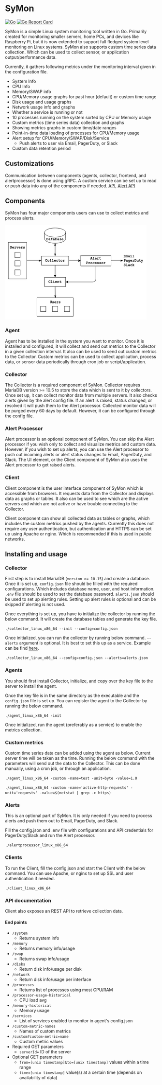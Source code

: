 # SyMon

[![Go](https://github.com/dhamith93/SyMon/actions/workflows/go.yml/badge.svg)](https://github.com/dhamith93/SyMon/actions/workflows/go.yml) [![Go Report Card](https://goreportcard.com/badge/github.com/dhamith93/SyMon)](https://goreportcard.com/report/github.com/dhamith93/SyMon)

SyMon is a simple Linux system monitoring tool written in Go. Primarily created for monitoring smaller servers, home PCs, and devices like Raspberry Pi, but it is now extended to support full fledged system level monitoring on Linux systems. SyMon also supports custom time series data collection. Which can be used to collect sensor, or application output/performance data. 

Currently, it gathers following metrics under the monitoring interval given in the configuration file. 

* System Info
* CPU Info
* Memory/SWAP info
* CPU/Memory usage graphs for past hour (default) or custom time range
* Disk usage and usage graphs
* Network usage info and graphs
* Whether a service is running or not
* 10 processes running on the system sorted by CPU or Memory usage
* Custom metrics (time series data) collection and graphs
* Showing metrics graphs in custom time/date ranges
* Point-in-time data loading of processes for CPU/Memory usage 
* Alert setup for CPU/Memory/SWAP/Disk/Service 
    * Push alerts to user via Email, PagerDuty, or Slack
* Custom data retention period

## Customizations
Communication between components (agents, collector, frontend, and alertprocessor) is done using gRPC. A custom service can be set up to read or push data into any of the components if needed. [API](internal/api/api.proto), [Alert API](internal/alertapi/alertapi.proto)

## Components
SyMon has four major components users can use to collect metrics and process alerts. 

[![](png/symon_components.png)](png/symon_components.png)

### Agent
Agent has to be installed in the system you want to monitor. Once it is installed and configured, it will collect and send out metrics to the Collector in a given collection interval. It also can be used to send out custom metrics to the Collector. Custom metrics can be used to collect application, process data, or sensor data periodically through cron job or script/application.

### Collector
The Collector is a required component of SyMon. Collector requires MariaDB version >= 10.5 to store the data which is sent to it by collectors. Once set up, it can collect monitor data from multiple servers. It also checks alerts given by the alert config file. If an alert is raised, status changed, or resolved it will push them to the Alert processor. Collected monitor data will be purged every 60 days by default. However, it can be configured through the config file. 

### Alert Processor
Alert processor is an optional component of SyMon. You can skip the Alert processor if you wish only to collect and visualize metrics and custom data. However, if you wish to set up alerts, you can use the Alert processor to push out incoming alerts or alert status changes to Email, PagerDuty, and Slack. The UI element, or the Client component of SyMon also uses the Alert processor to get raised alerts. 

### Client
Client component is the user interface component of SyMon which is accessible from browsers. It requests data from the Collector and displays data as graphs or tables. It also can be used to see which are the active servers and which are not active or have trouble connecting to the Collector. 

Client component can show all collected data as tables or graphs, which includes the custom metrics pushed by the agents. Currently this does not require any user authentication, but authentication and HTTPS can be set up using Apache or nginx. Which is recommended if this is used in public networks. 

## Installing and usage

### Collector

First step is to install MariaDB (`version >= 10.15`) and create a database. Once it is set up, `config.json` file should be filled with the required configurations. Which includes database name, user, and host information. `.env` file should be used to set the database password. `alerts.json` should be used to set up alerting rules. Setting up alert rules is optional and can be skipped if alerting is not used. 

Once everything is set up, you have to initialize the collector by running the below command. It will create the database tables and generate the key file.

`./collector_linux_x86_64 --init --config=config.json`

Once initialized, you can run the collector by running below command. `--alerts` argument is optional. It is best to set this up as a service. Example can be find [here](https://github.com/dhamith93/SyMon/tree/master/custom_scripts).

`./collector_linux_x86_64 --config=config.json --alerts=alerts.json`

### Agents
You should first install Collector, initialize, and copy over the key file to the server to install the agent.

Once the key file is in the same directory as the executable and the `config.json` file is set up. You can register the agent to the Collector by running the below command. 

`./agent_linux_x86_64 -init`

Once initialized, run the agent (preferably as a service) to enable the metrics collection. 

### Custom metrics
Custom time series data can be added using the agent as below. Current server time will be taken as the time. Running the below command with the parameters will send out the data to the Collector. This can be done manually, using a cron job, or through an application. 

`./agent_linux_x86_64 -custom -name=test -unit=byte -value=1.0`

`./agent_linux_x86_64 -custom -name='active-http-requests' -unit='requests' -value=$(netstat | grep -c https)`

### Alerts
This is an optional part of SyMon. It is only needed if you need to process alerts and push them out to Email, PagerDuty, and Slack. 

Fill the config.json and .env file with configurations and API credentials for PagerDuty/Slack and run the Alert processor.

`./alertprocessor_linux_x86_64`

### Clients
To run the Client, fill the config.json and start the Client with the below command. You can use Apache, or nginx to set up SSL and user authentication if needed.

`./client_linux_x86_64`

### API documentation
Client also exposes an REST API to retrieve collection data. 
#### End points
* `/system`
    * Returns system info
* `/memory`
    * Returns memory info/usage
* `/swap`
    * Returns swap info/usage
* `/disks`
    * Return disk info/usage per disk
* `/network`
    * Return disk info/usage per interface
* `/processes`
    * Returns list of processes using most CPU/RAM 
* `/processor-usage-historical`
    * CPU load avg
* `/memory-historical`
    * Memory usage
* `/services`
    * List of services enabled to monitor in agent's config.json
* `/custom-metric-names`
    * Names of custom metrics
* `/custom?custom-metric=name`
    * Custom metric values
* Required GET parameters
    * `serverId=` ID of the server
* Optional GET parameters
    * `from=[unix timestamp]&to=[unix timestamp]` values within a time range
    * `time=[unix timestamp]` value(s) at a certain time (depends on availability of data)
